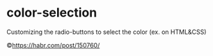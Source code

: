 # color-selection
Customizing the radio-buttons to select the color (ex. on HTML&amp;CSS)

©https://habr.com/post/150760/
